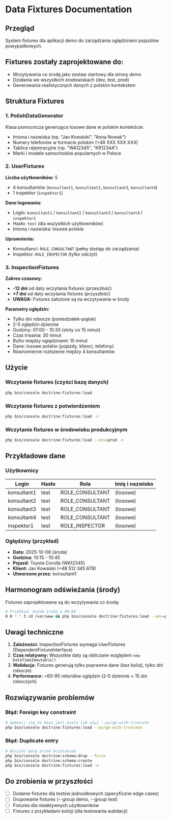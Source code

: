 # Data Fixtures Documentation

## Przegląd

System fixtures dla aplikacji demo do zarządzania oględzinami pojazdów powypadkowych.

## Fixtures zostały zaprojektowane do:
- Wczytywania co środę jako zestaw startowy dla strony demo
- Działania we wszystkich środowiskach (dev, test, prod)
- Generowania realistycznych danych z polskim kontekstem

## Struktura Fixtures

### 1. PolishDataGenerator
Klasa pomocnicza generująca losowe dane w polskim kontekście:
- Imiona i nazwiska (np. "Jan Kowalski", "Anna Nowak")
- Numery telefonów w formacie polskim (+48 XXX XXX XXX)
- Tablice rejestracyjne (np. "WA12345", "KR1234A")
- Marki i modele samochodów popularnych w Polsce

### 2. UserFixtures
**Liczba użytkowników:** 5
- 4 konsultantów (`konsultant1`, `konsultant2`, `konsultant3`, `konsultant4`)
- 1 inspektor (`inspektor1`)

**Dane logowania:**
- Login: `konsultant1` / `konsultant2` / `konsultant3` / `konsultant4` / `inspektor1`
- Hasło: `test` (dla wszystkich użytkowników)
- Imiona i nazwiska: losowe polskie

**Uprawnienia:**
- Konsultanci: `ROLE_CONSULTANT` (pełny dostęp do zarządzania)
- Inspektor: `ROLE_INSPECTOR` (tylko odczyt)

### 3. InspectionFixtures
**Zakres czasowy:**
- **-12 dni** od daty wczytania fixtures (przeszłość)
- **+7 dni** od daty wczytania fixtures (przyszłość)
- **UWAGA:** Fixtures założone są na wczytywanie w środy

**Parametry oględzin:**
- Tylko dni robocze (poniedziałek-piątek)
- 2-5 oględzin dziennie
- Godziny: 07:00 - 15:30 (sloty co 15 minut)
- Czas trwania: 30 minut
- Bufor między oględzinami: 15 minut
- Dane: losowe polskie (pojazdy, klienci, telefony)
- Równomierne rozłożenie między 4 konsultantów

## Użycie

### Wczytanie fixtures (czyści bazę danych)
```bash
php bin/console doctrine:fixtures:load
```

### Wczytanie fixtures z potwierdzeniem
```bash
php bin/console doctrine:fixtures:load -n
```

### Wczytanie fixtures w środowisku produkcyjnym
```bash
php bin/console doctrine:fixtures:load --env=prod -n
```

## Przykładowe dane

### Użytkownicy
| Login | Hasło | Rola | Imię i nazwisko |
|-------|-------|------|-----------------|
| konsultant1 | test | ROLE_CONSULTANT | (losowe) |
| konsultant2 | test | ROLE_CONSULTANT | (losowe) |
| konsultant3 | test | ROLE_CONSULTANT | (losowe) |
| konsultant4 | test | ROLE_CONSULTANT | (losowe) |
| inspektor1 | test | ROLE_INSPECTOR | (losowe) |

### Oględziny (przykład)
- **Data:** 2025-10-08 (środa)
- **Godzina:** 10:15 - 10:45
- **Pojazd:** Toyota Corolla (WA12345)
- **Klient:** Jan Kowalski (+48 512 345 678)
- **Utworzone przez:** konsultant1

## Harmonogram odświeżania (środy)

Fixtures zaprojektowane są do wczytywania co środę:

```bash
# Przykład: każda środa o 00:00
0 0 * * 3 cd /var/www && php bin/console doctrine:fixtures:load --env=prod -n
```

## Uwagi techniczne

1. **Zależności:** InspectionFixtures wymaga UserFixtures (DependentFixtureInterface)
2. **Czas relatywny:** Wszystkie daty są obliczane względem `new DateTimeImmutable()`
3. **Walidacja:** Fixtures generują tylko poprawne dane (bez kolizji, tylko dni robocze)
4. **Performance:** ~60-95 rekordów oględzin (2-5 dziennie × 15 dni roboczych)

## Rozwiązywanie problemów

### Błąd: Foreign key constraint
```bash
# Upewnij się że baza jest pusta lub użyj --purge-with-truncate
php bin/console doctrine:fixtures:load --purge-with-truncate
```

### Błąd: Duplicate entry
```bash
# Wyczyść bazę przed wczytaniem
php bin/console doctrine:schema:drop --force
php bin/console doctrine:schema:create
php bin/console doctrine:fixtures:load -n
```

## Do zrobienia w przyszłości

- [ ] Dodanie fixtures dla testów jednostkowych (specyficzne edge cases)
- [ ] Grupowanie fixtures (--group demo, --group test)
- [ ] Fixtures dla nieaktywnych użytkowników
- [ ] Fixtures z przykładami kolizji (dla testowania walidacji)
